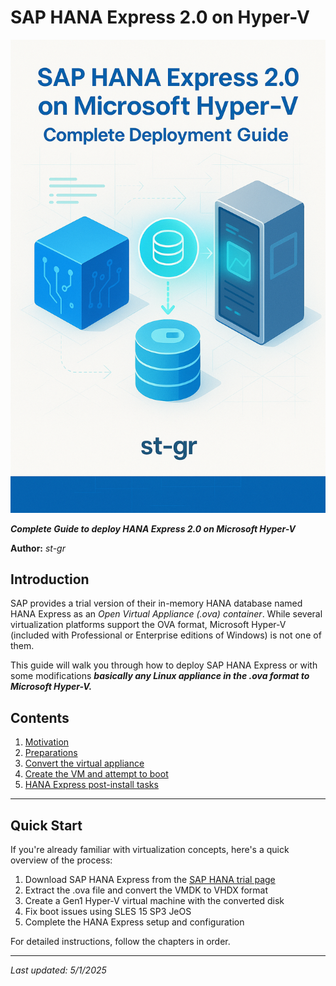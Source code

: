 # SAP HANA Express 2.0 on Hyper-V

![SAP HANA on Hyper-V](/assets/cover.png)

***Complete Guide to deploy HANA Express 2.0 on Microsoft Hyper-V***

**Author:** *st-gr*

## Introduction

SAP provides a trial version of their in-memory HANA database named HANA Express as an *Open Virtual Appliance (.ova) container*. While several virtualization platforms support the OVA format, Microsoft Hyper-V (included with Professional or Enterprise editions of Windows) is not one of them.

This guide will walk you through how to deploy SAP HANA Express or with some modifications ***basically any Linux appliance in the .ova format to Microsoft Hyper-V.***

## Contents

1. [Motivation](chapter-1-motivation.md)
2. [Preparations](chapter-2-preparations.md)
3. [Convert the virtual appliance](chapter-3-convert-appliance.md)
4. [Create the VM and attempt to boot](chapter-4-create-vm.md)
5. [HANA Express post-install tasks](chapter-5-post-install.md)

---

## Quick Start

If you're already familiar with virtualization concepts, here's a quick overview of the process:

1. Download SAP HANA Express from the [SAP HANA trial page](https://www.sap.com/products/data-cloud/hana/express-trial.html)
2. Extract the .ova file and convert the VMDK to VHDX format
3. Create a Gen1 Hyper-V virtual machine with the converted disk
4. Fix boot issues using SLES 15 SP3 JeOS
5. Complete the HANA Express setup and configuration

For detailed instructions, follow the chapters in order.

---

*Last updated: 5/1/2025*